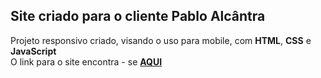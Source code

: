 ## Site criado para o cliente Pablo Alcântra
Projeto responsivo criado, visando o uso para mobile, com **HTML**, **CSS** e **JavaScript** <br/>
O link para o site encontra - se **[AQUI](alcantra-barber.vercel.app)**
